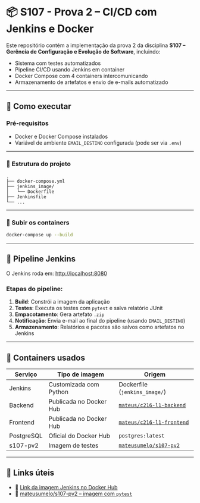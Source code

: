 
# 📦 S107 - Prova 2 – CI/CD com Jenkins e Docker

Este repositório contém a implementação da prova 2 da disciplina **S107 – Gerência de Configuração e Evolução de Software**, incluindo:

- Sistema com testes automatizados
- Pipeline CI/CD usando Jenkins em container
- Docker Compose com 4 containers intercomunicando
- Armazenamento de artefatos e envio de e-mails automatizado

---

## 🚀 Como executar

### Pré-requisitos

- Docker e Docker Compose instalados
- Variável de ambiente `EMAIL_DESTINO` configurada (pode ser via `.env`)

---

### 📁 Estrutura do projeto

```
.
├── docker-compose.yml
├── jenkins_image/
│   └── Dockerfile
├── Jenkinsfile
└── ...
```

---

### 🔧 Subir os containers

```bash
docker-compose up --build
```

---

## 🧪 Pipeline Jenkins

O Jenkins roda em: [http://localhost:8080](http://localhost:8080)

### Etapas do pipeline:

1. **Build**: Constrói a imagem da aplicação
2. **Testes**: Executa os testes com `pytest` e salva relatório JUnit
3. **Empacotamento**: Gera artefato `.zip`
4. **Notificação**: Envia e-mail ao final do pipeline (usando `EMAIL_DESTINO`)
5. **Armazenamento**: Relatórios e pacotes são salvos como artefatos no Jenkins

---

## 🐳 Containers usados

| Serviço    | Tipo de imagem        | Origem                |
|------------|------------------------|------------------------|
| Jenkins    | Customizada com Python | Dockerfile (`jenkins_image/`) |
| Backend    | Publicada no Docker Hub | [`mateus/c216-l1-backend`](https://hub.docker.com/r/mateus/c216-l1-backend) |
| Frontend   | Publicada no Docker Hub | [`mateus/c216-l1-frontend`](https://hub.docker.com/r/mateus/c216-l1-frontend) |
| PostgreSQL | Oficial do Docker Hub | `postgres:latest` |
| s107-pv2   | Imagem de testes       | [`mateusumelo/s107-pv2`](https://hub.docker.com/r/mateusumelo/s107-pv2) |

---

## 🔗 Links úteis

- 🔐 [Link da imagem Jenkins no Docker Hub](https://hub.docker.com/repository/docker/mateusumelo/jenkins/general)
- 🔐 [mateusumelo/s107-pv2 – imagem com `pytest`](https://hub.docker.com/repository/docker/mateusumelo/s107-pv2/general)


